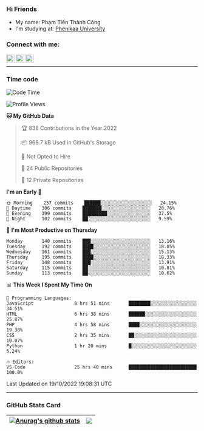 ### Hi Friends

- My name: Phạm Tiến Thành Công
- I'm studying at: [Phenikaa University]


### Connect with me:
[<img align="left" alt="PhamTienThanhCong | Facebook" width="22px" src="https://upload.wikimedia.org/wikipedia/commons/thumb/1/16/Facebook-icon-1.png/640px-Facebook-icon-1.png" />][facebook]
[<img align="left" alt="PhamTienThanhCong | Zalo" width="22px" src="https://www.anphatpc.com.vn/template/anphat_2020v2/images/icon-zalo.jpg" />][zalo]
[<img align="left" alt="PhamTienThanhCong | LinkedIn" width="22px" src="https://cdn3.iconfinder.com/data/icons/inficons/512/linkedin.png" />][linkedin]

<br />

---

### Time code

<!--START_SECTION:waka-->
![Code Time](http://img.shields.io/badge/Code%20Time-627%20hrs%2027%20mins-blue)

![Profile Views](http://img.shields.io/badge/Profile%20Views-18-blue)

**🐱 My GitHub Data** 

> 🏆 838 Contributions in the Year 2022
 > 
> 📦 968.7 kB Used in GitHub's Storage 
 > 
> 🚫 Not Opted to Hire
 > 
> 📜 24 Public Repositories 
 > 
> 🔑 12 Private Repositories  
 > 
**I'm an Early 🐤** 

```text
🌞 Morning    257 commits    ██████░░░░░░░░░░░░░░░░░░░   24.15% 
🌆 Daytime    306 commits    ███████░░░░░░░░░░░░░░░░░░   28.76% 
🌃 Evening    399 commits    █████████░░░░░░░░░░░░░░░░   37.5% 
🌙 Night      102 commits    ██░░░░░░░░░░░░░░░░░░░░░░░   9.59%

```
📅 **I'm Most Productive on Thursday** 

```text
Monday       140 commits    ███░░░░░░░░░░░░░░░░░░░░░░   13.16% 
Tuesday      192 commits    ████░░░░░░░░░░░░░░░░░░░░░   18.05% 
Wednesday    161 commits    ███░░░░░░░░░░░░░░░░░░░░░░   15.13% 
Thursday     195 commits    ████░░░░░░░░░░░░░░░░░░░░░   18.33% 
Friday       148 commits    ███░░░░░░░░░░░░░░░░░░░░░░   13.91% 
Saturday     115 commits    ██░░░░░░░░░░░░░░░░░░░░░░░   10.81% 
Sunday       113 commits    ██░░░░░░░░░░░░░░░░░░░░░░░   10.62%

```


📊 **This Week I Spent My Time On** 

```text
💬 Programming Languages: 
JavaScript               8 hrs 51 mins       ████████░░░░░░░░░░░░░░░░░   34.51% 
HTML                     6 hrs 38 mins       ██████░░░░░░░░░░░░░░░░░░░   25.87% 
PHP                      4 hrs 58 mins       ████░░░░░░░░░░░░░░░░░░░░░   19.38% 
CSS                      2 hrs 35 mins       ██░░░░░░░░░░░░░░░░░░░░░░░   10.07% 
Python                   1 hr 20 mins        █░░░░░░░░░░░░░░░░░░░░░░░░   5.24%

🔥 Editors: 
VS Code                  25 hrs 40 mins      █████████████████████████   100.0%

```


 Last Updated on 19/10/2022 19:08:31 UTC
<!--END_SECTION:waka-->

---

### GitHub Stats Card

| <a href="https://github.com/phamtienthanhcong"><img align="center" src="https://github-readme-stats.vercel.app/api?username=PhamTienThanhCong&show_icons=true&include_all_commits=true&theme=buefy&hide_border=true&theme=ocean_dark" alt="Anurag's github stats" /></a> | <a href="https://github.com/phamtienthanhcong"><img align="center" src="https://github-readme-stats.vercel.app/api/top-langs/?username=PhamTienThanhCong&layout=compact&theme=buefy&hide_border=true&theme=ocean_dark" /></a> |
| ------------- | ------------- |

[Phenikaa University]: https://phenikaa-uni.edu.vn/vi
[facebook]: https://www.facebook.com/phamtienthanhcong
[linkedin]: https://linkedin.com/in/phamtienthanhcong
[zalo]: https://zalo.me/0396396332
[tiktok]: https://www.tiktok.com/@phamtienthanhcong
[web]: https://github.com/PhamTienThanhCong/web_dev
[min project]: https://github.com/PhamTienThanhCong/Project-Of-Web
[c and cpp]: https://github.com/PhamTienThanhCong/Code_C_and_Cpro
[python]: https://github.com/PhamTienThanhCong/Python_beginer
